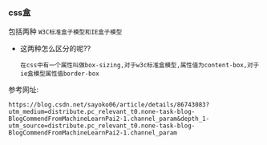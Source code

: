 ### css盒

包括两种   `W3C标准盒子模型和IE盒子模型`

* 这两种怎么区分的呢??

  `在css中有一个属性叫做box-sizing,对于w3c标准盒模型,属性值为content-box,对于ie盒模型属性值border-box`

参考网址:

`https://blog.csdn.net/sayoko06/article/details/86743083?utm_medium=distribute.pc_relevant_t0.none-task-blog-BlogCommendFromMachineLearnPai2-1.channel_param&depth_1-utm_source=distribute.pc_relevant_t0.none-task-blog-BlogCommendFromMachineLearnPai2-1.channel_param`

